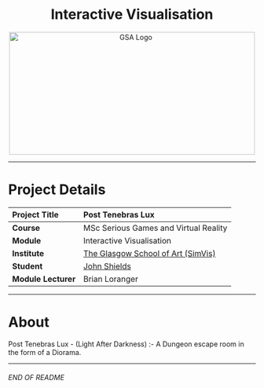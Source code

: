 <h1 align="center">Interactive Visualisation</h1>

<a href="https://www.gsa.ac.uk/research/research-units/school-of-simulation-and-visualisation/" >
<p align="center"><img src="http://blog.gsofasimvis.com/wp-content/uploads/2016/11/GSA_SSV_logo_colour-plus-border-1038x576.jpg"
alt="GSA Logo" width="500" height="250"/>
</p></a>

***

# Project Details
| **Project Title** | Post Tenebras Lux |
| :------------- |:-------------|
| **Course**              | MSc Serious Games and Virtual Reality |
| **Module**              | Interactive Visualisation |
| **Institute**           | [The Glasgow School of Art (SimVis)](https://www.gsa.ac.uk/research/research-units/school-of-simulation-and-visualisation/) |
| **Student**             | [John Shields](https://github.com/johnshields) |
| **Module Lecturer**      | Brian Loranger |

***

# About
Post Tenebras Lux - (Light After Darkness) :- A Dungeon escape room in the form of a Diorama.

***
###### END OF README
